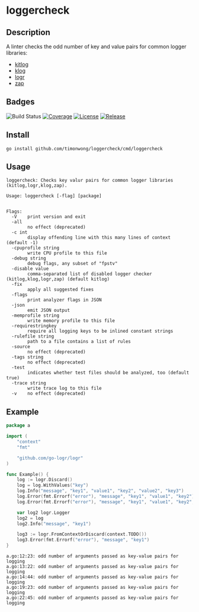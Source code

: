 # loggercheck

## Description

A linter checks the odd number of key and value pairs for common logger libraries:
- [kitlog](https://github.com/go-kit/log)
- [klog](https://github.com/kubernetes/klog)
- [logr](https://github.com/go-logr/logr)
- [zap](https://github.com/uber-go/zap)

## Badges

![Build Status](https://github.com/timonwong/loggercheck/workflows/CI/badge.svg)
[![Coverage](https://img.shields.io/codecov/c/github/timonwong/loggercheck?token=Nutf41gwoG)](https://app.codecov.io/gh/timonwong/loggercheck)
[![License](https://img.shields.io/github/license/timonwong/loggercheck.svg)](/LICENSE)
[![Release](https://img.shields.io/github/release/timonwong/loggercheck.svg)](https://github.com/timonwong/loggercheck/releases/latest)

## Install

```shel
go install github.com/timonwong/loggercheck/cmd/loggercheck
```

## Usage

```
loggercheck: Checks key valur pairs for common logger libraries (kitlog,logr,klog,zap).

Usage: loggercheck [-flag] [package]


Flags:
  -V    print version and exit
  -all
        no effect (deprecated)
  -c int
        display offending line with this many lines of context (default -1)
  -cpuprofile string
        write CPU profile to this file
  -debug string
        debug flags, any subset of "fpstv"
  -disable value
        comma-separated list of disabled logger checker (kitlog,klog,logr,zap) (default kitlog)
  -fix
        apply all suggested fixes
  -flags
        print analyzer flags in JSON
  -json
        emit JSON output
  -memprofile string
        write memory profile to this file
  -requirestringkey
        require all logging keys to be inlined constant strings
  -rulefile string
        path to a file contains a list of rules
  -source
        no effect (deprecated)
  -tags string
        no effect (deprecated)
  -test
        indicates whether test files should be analyzed, too (default true)
  -trace string
        write trace log to this file
  -v    no effect (deprecated)
```

## Example

```go
package a

import (
	"context"
	"fmt"

	"github.com/go-logr/logr"
)

func Example() {
	log := logr.Discard()
	log = log.WithValues("key")                              
	log.Info("message", "key1", "value1", "key2", "value2", "key3") 
	log.Error(fmt.Errorf("error"), "message", "key1", "value1", "key2")
	log.Error(fmt.Errorf("error"), "message", "key1", "value1", "key2", "value2")

	var log2 logr.Logger
	log2 = log
	log2.Info("message", "key1") 

	log3 := logr.FromContextOrDiscard(context.TODO())
	log3.Error(fmt.Errorf("error"), "message", "key1")
}
```

```
a.go:12:23: odd number of arguments passed as key-value pairs for logging
a.go:13:22: odd number of arguments passed as key-value pairs for logging
a.go:14:44: odd number of arguments passed as key-value pairs for logging
a.go:19:23: odd number of arguments passed as key-value pairs for logging
a.go:22:45: odd number of arguments passed as key-value pairs for logging
```